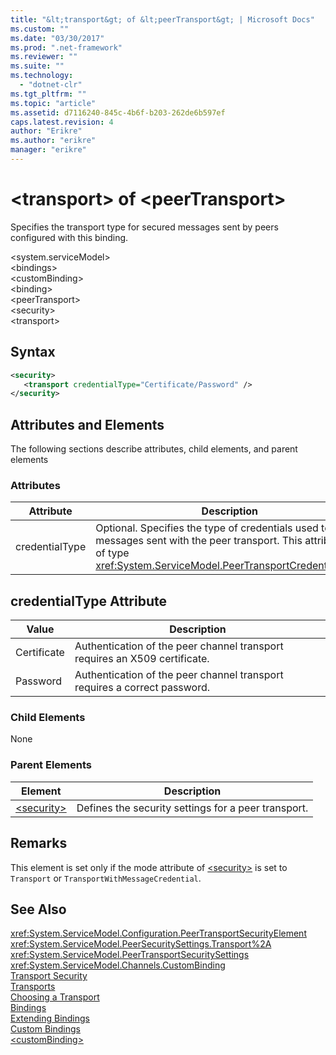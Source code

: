 ```yaml
---
title: "&lt;transport&gt; of &lt;peerTransport&gt; | Microsoft Docs"
ms.custom: ""
ms.date: "03/30/2017"
ms.prod: ".net-framework"
ms.reviewer: ""
ms.suite: ""
ms.technology: 
  - "dotnet-clr"
ms.tgt_pltfrm: ""
ms.topic: "article"
ms.assetid: d7116240-845c-4b6f-b203-262de6b597ef
caps.latest.revision: 4
author: "Erikre"
ms.author: "erikre"
manager: "erikre"
---
```

# &lt;transport&gt; of &lt;peerTransport&gt;
Specifies the transport type for secured messages sent by peers configured with this binding.  
  
 \<system.serviceModel>  
\<bindings>  
\<customBinding>  
\<binding>  
\<peerTransport>  
\<security>  
\<transport>  
  
## Syntax  
  
```xml  
<security>  
   <transport credentialType="Certificate/Password" />  
</security>         
```  
  
## Attributes and Elements  
 The following sections describe attributes, child elements, and parent elements  
  
### Attributes  
  
|Attribute|Description|  
|---------------|-----------------|  
|credentialType|Optional. Specifies the type of credentials used to verify messages sent with the peer transport. This attribute is of type <xref:System.ServiceModel.PeerTransportCredentialType>.|  
  
## credentialType Attribute  
  
|Value|Description|  
|-----------|-----------------|  
|Certificate|Authentication of the peer channel transport requires an X509 certificate.|  
|Password|Authentication of the peer channel transport requires a correct password.|  
  
### Child Elements  
 None  
  
### Parent Elements  
  
|Element|Description|  
|-------------|-----------------|  
|[\<security>](../../../../../docs/framework/configure-apps/file-schema/wcf/security-of-peertransport.md)|Defines the security settings for a peer transport.|  
  
## Remarks  
 This element is set only if the mode attribute of [\<security>](../../../../../docs/framework/configure-apps/file-schema/wcf/security-of-peertransport.md) is set to `Transport` or `TransportWithMessageCredential`.  
  
## See Also  
 <xref:System.ServiceModel.Configuration.PeerTransportSecurityElement>   
 <xref:System.ServiceModel.PeerSecuritySettings.Transport%2A>   
 <xref:System.ServiceModel.PeerTransportSecuritySettings>   
 <xref:System.ServiceModel.Channels.CustomBinding>   
 [Transport Security](../../../../../docs/framework/wcf/feature-details/transport-security.md)   
 [Transports](../../../../../docs/framework/wcf/feature-details/transports.md)   
 [Choosing a Transport](../../../../../docs/framework/wcf/feature-details/choosing-a-transport.md)   
 [Bindings](../../../../../docs/framework/wcf/bindings.md)   
 [Extending Bindings](../../../../../docs/framework/wcf/extending/extending-bindings.md)   
 [Custom Bindings](../../../../../docs/framework/wcf/extending/custom-bindings.md)   
 [\<customBinding>](../../../../../docs/framework/configure-apps/file-schema/wcf/custombinding.md)
